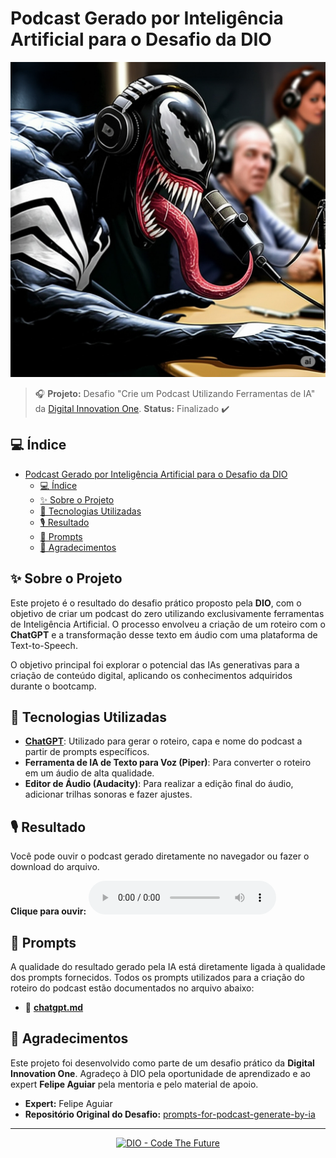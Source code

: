 # Podcast Gerado por Inteligência Artificial para o Desafio da DIO

![Capa do Projeto](./capa.jpeg)

> 🎧 **Projeto:** Desafio "Crie um Podcast Utilizando Ferramentas de IA" da [Digital Innovation One](https://dio.me/).
> **Status:** Finalizado ✔️

## 💻 Índice
- [Podcast Gerado por Inteligência Artificial para o Desafio da DIO](#podcast-gerado-por-inteligência-artificial-para-o-desafio-da-dio)
  - [💻 Índice](#-índice)
  - [✨ Sobre o Projeto](#-sobre-o-projeto)
  - [🤖 Tecnologias Utilizadas](#-tecnologias-utilizadas)
  - [🎙️ Resultado](#️-resultado)
  - [🧠 Prompts](#-prompts)
  - [🙏 Agradecimentos](#-agradecimentos)

## ✨ Sobre o Projeto
Este projeto é o resultado do desafio prático proposto pela **DIO**, com o objetivo de criar um podcast do zero utilizando exclusivamente ferramentas de Inteligência Artificial. O processo envolveu a criação de um roteiro com o **ChatGPT** e a transformação desse texto em áudio com uma plataforma de Text-to-Speech.

O objetivo principal foi explorar o potencial das IAs generativas para a criação de conteúdo digital, aplicando os conhecimentos adquiridos durante o bootcamp.

## 🤖 Tecnologias Utilizadas
- **[ChatGPT](https://chat.openai.com/)**: Utilizado para gerar o roteiro, capa e nome do podcast a partir de prompts específicos.
- **Ferramenta de IA de Texto para Voz (Piper)**: Para converter o roteiro em um áudio de alta qualidade.
- **Editor de Áudio (Audacity)**: Para realizar a edição final do áudio, adicionar trilhas sonoras e fazer ajustes.
## 🎙️ Resultado

Você pode ouvir o podcast gerado diretamente no navegador ou fazer o download do arquivo.

**Clique para ouvir:**
<audio controls src="./output/output.mp3">
  Seu navegador não suporta o elemento de áudio. Você pode baixar o arquivo em <a href="./output/output.mp3">output.mp3</a>.
</audio>

## 🧠 Prompts
A qualidade do resultado gerado pela IA está diretamente ligada à qualidade dos prompts fornecidos. Todos os prompts utilizados para a criação do roteiro do podcast estão documentados no arquivo abaixo:

- 📄 **[chatgpt.md](./src/prompts/chatgpt.md)**

## 🙏 Agradecimentos
Este projeto foi desenvolvido como parte de um desafio prático da **Digital Innovation One**. Agradeço à DIO pela oportunidade de aprendizado e ao expert **Felipe Aguiar** pela mentoria e pelo material de apoio.

- **Expert:** Felipe Aguiar
- **Repositório Original do Desafio:** [prompts-for-podcast-generate-by-ia](https://github.com/felipeAguiarCode/prompts-for-podcast-generate-by-ia)

---
<p align="center">
  <a href="https://dio.me/">
    <img src="https://img.shields.io/badge/DIO-Code_The_Future-28DA77?logo=dio&logoColor=white" alt="DIO - Code The Future">
  </a>
</p>